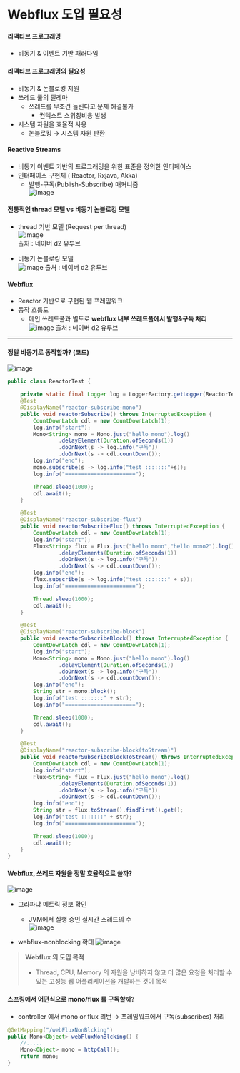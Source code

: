 # Webflux 도입 필요성
#### 리액티브 프로그래밍
  - 비동기 & 이벤트 기반 패러다임

#### 리액티브 프로그래밍의 필요성
- 비동기 & 논블로킹 지원
- 쓰레드 풀의 딜레마
  - 쓰레드를 무조건 늘린다고 문제 해결불가
    - 컨텍스트 스위칭비용 발생
- 시스템 자원을 효율적 사용
  - 논블로킹 → 시스템 자원 반환

#### Reactive Streams
- 비동기 이벤트 기반의 프로그래밍을 위한 표준을 정의한 인터페이스
- 인터페이스 구현체 ( Reactor, Rxjava, Akka)
  - 발행-구독(Publish-Subscribe) 매커니즘  
![image](https://github.com/jongwanS/reactive-programming/assets/30585897/75dc06be-539c-4ea3-9461-aea473c71483)  

#### 전통적인 thread 모델 vs 비동기 논블로킹 모델
- thread 기반 모델 (Request per thread)  
![image](https://github.com/jongwanS/reactive-programming/assets/30585897/8011f1b9-d390-4223-8661-9eb1d46f2a1a)  
출처 : 네이버 d2 유투브

- 비동기 논블로킹 모델  
![image](https://github.com/jongwanS/reactive-programming/assets/30585897/9286059a-1557-4879-9dc4-ce2bbd35fcaa)
출처 : 네이버 d2 유투브  

#### Webflux
- Reactor 기반으로 구현된 웹 프레임워크
- 동작 흐름도
  - 메인 쓰레드풀과 별도로 **webflux 내부 쓰레드풀에서 발행&구독 처리**  
![image](https://github.com/jongwanS/reactive-programming/assets/30585897/2bb28ef4-8b4c-418f-8665-c23c95180451)
출처 : 네이버 d2 유투브  

---
#### 정말 비동기로 동작할까? (코드)
![image](https://github.com/jongwanS/reactive-programming/assets/30585897/daae7ca3-252d-436a-bb3a-b1132768fe1d)  
````java
public class ReactorTest {

    private static final Logger log = LoggerFactory.getLogger(ReactorTest.class);
    @Test
    @DisplayName("reactor-subscribe-mono")
    public void reactorSubscribe() throws InterruptedException {
        CountDownLatch cdl = new CountDownLatch(1);
        log.info("start");
        Mono<String> mono = Mono.just("hello mono").log()
                .delayElement(Duration.ofSeconds(1))
                .doOnNext(s -> log.info("구독"))
                .doOnNext(s -> cdl.countDown());
        log.info("end");
        mono.subscribe(s -> log.info("test :::::::"+s));
        log.info("======================");

        Thread.sleep(1000);
        cdl.await();
    }

    @Test
    @DisplayName("reactor-subscribe-flux")
    public void reactorSubscribeFlux() throws InterruptedException {
        CountDownLatch cdl = new CountDownLatch(1);
        log.info("start");
        Flux<String> flux = Flux.just("hello mono","hello mono2").log()
                .delayElements(Duration.ofSeconds(1))
                .doOnNext(s -> log.info("구독"))
                .doOnNext(s -> cdl.countDown());
        log.info("end");
        flux.subscribe(s -> log.info("test :::::::" + s));
        log.info("======================");

        Thread.sleep(1000);
        cdl.await();
    }

    @Test
    @DisplayName("reactor-subscribe-block")
    public void reactorSubscribeBlock() throws InterruptedException {
        CountDownLatch cdl = new CountDownLatch(1);
        log.info("start");
        Mono<String> mono = Mono.just("hello mono").log()
                .delayElement(Duration.ofSeconds(1))
                .doOnNext(s -> log.info("구독"))
                .doOnNext(s -> cdl.countDown());
        log.info("end");
        String str = mono.block();
        log.info("test :::::::" + str);
        log.info("======================");

        Thread.sleep(1000);
        cdl.await();
    }

    @Test
    @DisplayName("reactor-subscribe-block(toStream)")
    public void reactorSubscribeBlockToStream() throws InterruptedException {
        CountDownLatch cdl = new CountDownLatch(1);
        log.info("start");
        Flux<String> flux = Flux.just("hello mono").log()
                .delayElements(Duration.ofSeconds(1))
                .doOnNext(s -> log.info("구독"))
                .doOnNext(s -> cdl.countDown());
        log.info("end");
        String str = flux.toStream().findFirst().get();
        log.info("test :::::::" + str);
        log.info("======================");

        Thread.sleep(1000);
        cdl.await();
    }
}
````
#### Webflux, 쓰레드 자원을 정말 효율적으로 쓸까?  
![image](https://github.com/jongwanS/reactive-programming/assets/30585897/f34eeae2-7809-442c-a04b-b59d2660b395)  

- 그라파냐 메트릭 정보 확인
  - JVM에서 실행 중인 실시간 스레드의 수  
![image](https://github.com/jongwanS/reactive-programming/assets/30585897/f3a120cf-9aae-4196-84ab-14af33dcbe2a)  

- webflux-nonblocking 확대
![image](https://github.com/jongwanS/reactive-programming/assets/30585897/df253c13-c570-40d6-984e-c35f956cfd5c)

> **Webflux 의 도입 목적**  
> - Thread, CPU, Memory 의 자원을 낭비하지 않고 더 많은 요청을 처리할 수 있는 고성능 웹 어플리케이션을 개발하는 것이 목적

#### 스프링에서 어떤식으로 mono/flux 를 구독할까?
- controller 에서 mono or flux 리턴 → 프레임워크에서 구독(subscribes) 처리
````java
@GetMapping("/webFluxNonBlcking")
public Mono<Object> webFluxNonBlcking() {
    //.....
    Mono<Object> mono = httpCall();
    return mono;
}
```` 


